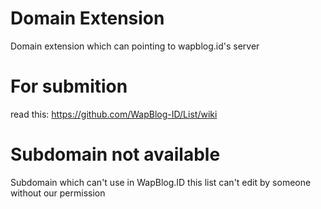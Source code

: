 # Domain Extension
Domain extension which can pointing to wapblog.id's server

# For submition
read this: https://github.com/WapBlog-ID/List/wiki

# Subdomain not available
Subdomain which can't use in WapBlog.ID
this list can't edit by someone without our permission
